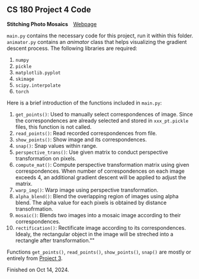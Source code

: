 ## CS 180 Project 4 Code

**Stitching Photo Mosaics**&emsp;[Webpage](https://davidpaulwei.github.io/cs180/proj4/)

`main.py` contains the necessary code for this project, run it within this folder. `animator.py` contains an _animator_ class that helps visualizing the gradient descent process. The following libraries are required:

1. `numpy`
2. `pickle`
3. `matplotlib.pyplot`
4. `skimage`
5. `scipy.interpolate`
6. `torch`

Here is a brief introduction of the functions included in `main.py`:

1. `get_points()`: Used to manually select correspondences of image. Since the correspondences are already selected and stored in `xxx_pt.pickle` files, this function is not called.
2. `read_points()`: Read recorded correspondences from file.
3. `show_points()`: Show image and its correspondences.
4. `snap()`: Snap values within range.
5.  `perspective_trans()`: Use given matrix to conduct perspective transformation on pixels.
6. `compute_mat()`: Compute perspective transformation matrix using given correspondences. When number of correspondences on each image exceeds 4, an additional gradient descent will be applied to adjust the matrix.
7. `warp_img()`: Warp image using perspective transformation.
8. `alpha_blend()`: Blend the overlapping region of images using alpha blend. The alpha value for each pixels is obtained by distance transofrmation.
10. `mosaic()`: Blends two images into a mosaic image according to their correspondences.
11. `rectification()`: Rectificate image according to its correspondences. Idealy, the rectangular object in the image will be streched into a rectangle after transformation.""
    
    
Functions `get_points()`, `read_points()`, `show_points()`, `snap()` are mostly or entirely from [Project 3](https://github.com/davidpaulwei/cs180/tree/main/proj3/code).

Finished on Oct 14, 2024.

